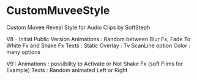 # CustomMuveeStyle
Custom Muvee Reveal Style for Audio Clips by SoftSteph


V8 - Initial Public Version
Animations : Random between Blur Fx, Fade To White Fx and Shake Fx
Texts : Static
Overlay : Tv ScanLine option
Color : many options

V9 :
Animations : possibility to Activate or Not Shake Fx (soft Films for Example)
Texts : Random animated Left or Right
